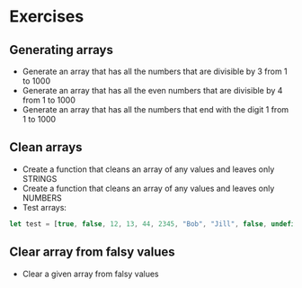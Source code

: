 # Exercises
## Generating arrays
* Generate an array that has all the numbers that are divisible by 3 from 1 to 1000
* Generate an array that has all the even numbers that are divisible by 4 from 1 to 1000
* Generate an array that has all the numbers that end with the digit 1 from 1 to 1000
## Clean arrays
* Create a function that cleans an array of any values and leaves only STRINGS
* Create a function that cleans an array of any values and leaves only NUMBERS
* Test arrays:
```js
let test = [true, false, 12, 13, 44, 2345, "Bob", "Jill", false, undefined, 1000, null, "Jack", "", "", 99, "Greg", undefined, NaN, 1, 22];
```
## Clear array from falsy values
* Clear a given array from falsy values